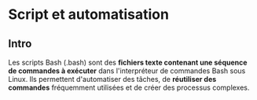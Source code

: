 # Script et automatisation

## Intro

Les scripts Bash (.bash) sont des **fichiers texte contenant une séquence de commandes à exécuter** dans l'interpréteur de commandes Bash sous Linux. Ils permettent d'automatiser des tâches, de **réutiliser des commandes** fréquemment utilisées et de créer des processus complexes.

